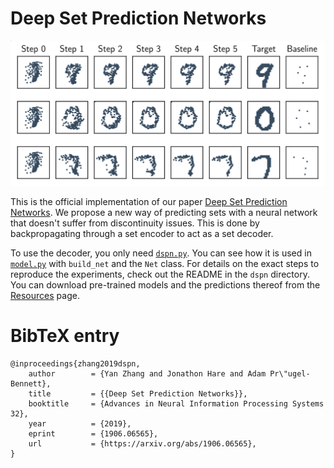 # Deep Set Prediction Networks

![Overview of set optimisation on the example of CLEVR bounding box prediction](overview.png)

This is the official implementation of our paper [Deep Set Prediction Networks][0].
We propose a new way of predicting sets with a neural network that doesn't suffer from discontinuity issues.
This is done by backpropagating through a set encoder to act as a set decoder.

To use the decoder, you only need [`dspn.py`][1].
You can see how it is used in [`model.py`][2] with `build_net` and the `Net` class.
For details on the exact steps to reproduce the experiments, check out the README in the `dspn` directory.
You can download pre-trained models and the predictions thereof from the [Resources][3] page.

# BibTeX entry

```
@inproceedings{zhang2019dspn,
    author        = {Yan Zhang and Jonathon Hare and Adam Pr\"ugel-Bennett},
    title         = {{Deep Set Prediction Networks}},
    booktitle     = {Advances in Neural Information Processing Systems 32},
    year          = {2019},
    eprint        = {1906.06565},
    url           = {https://arxiv.org/abs/1906.06565},
}
```


[0]: https://arxiv.org/abs/1906.06565
[1]: https://github.com/Cyanogenoid/dspn/blob/master/dspn.py
[2]: https://github.com/Cyanogenoid/dspn/blob/master/dspn/model.py
[3]: https://github.com/Cyanogenoid/dspn/releases/tag/resources
